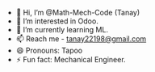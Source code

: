 - 👋 Hi, I’m @Math-Mech-Code (Tanay)
- 👀 I’m interested in Odoo.
- 🌱 I’m currently learning ML.
- 📫 Reach me - tanay22198@gmail.com
- 😄 Pronouns: Tapoo
- ⚡ Fun fact: Mechanical Engineer.

